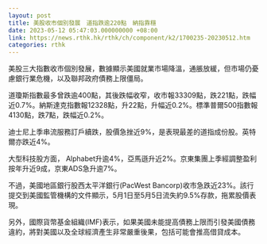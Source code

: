 ```yaml
---
layout: post
title: 美股收市個別發展　道指跌逾220點　納指靠穩
date: 2023-05-12 05:47:03.000000000 +08:00
link: https://news.rthk.hk/rthk/ch/component/k2/1700235-20230512.htm
categories: rthk
---
```


美股三大指數收市個別發展，數據顯示美國就業市場降溫，通脹放緩，但市場仍憂慮銀行業危機，以及聯邦政府債務上限僵局。

道瓊斯指數最多曾跌逾400點，其後跌幅收窄，收市報33309點，跌221點，跌幅近0.7%。納斯達克指數報12328點，升22點，升幅近0.2%。標準普爾500指數報4130點，跌7點，跌幅近0.2%。

迪士尼上季串流服務訂戶續跌，股價急挫近9%，是表現最差的道指成份股。英特爾亦跌近4%。

大型科技股方面， Alphabet升逾4%，亞馬遜升近2%。京東集團上季經調整盈利按年升近9成，京東ADS急升逾7%。

不過，美國地區銀行股西太平洋銀行(PacWest Bancorp)收市急跌近23%。該行提交到美國監管機構的文件顯示，5月1日至5月5日流失約9.5%存款，拖累股價表現。

另外，國際貨幣基金組織(IMF)表示，如果美國未能提高債務上限而引發美國債務違約，將對美國以及全球經濟產生非常嚴重後果，包括可能會推高借貸成本。
